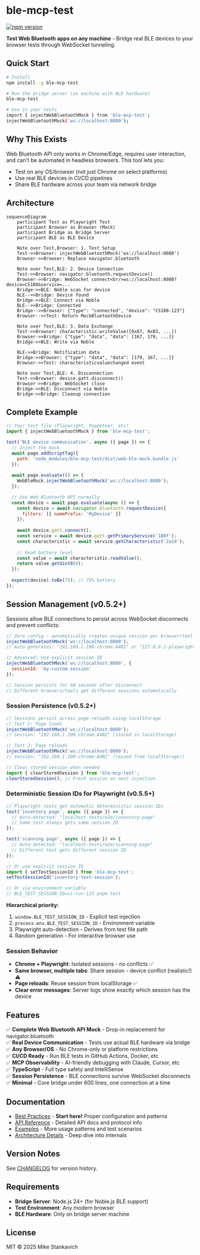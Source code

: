 # ble-mcp-test

[![npm version](https://badge.fury.io/js/ble-mcp-test.svg)](https://www.npmjs.com/package/ble-mcp-test)

**Test Web Bluetooth apps on any machine** - Bridge real BLE devices to your browser tests through WebSocket tunneling.

## Quick Start

```bash
# Install
npm install -g ble-mcp-test

# Run the bridge server (on machine with BLE hardware)
ble-mcp-test

# Use in your tests
import { injectWebBluetoothMock } from 'ble-mcp-test';
injectWebBluetoothMock('ws://localhost:8080');
```

## Why This Exists

Web Bluetooth API only works in Chrome/Edge, requires user interaction, and can't be automated in headless browsers. This tool lets you:
- Test on any OS/browser (not just Chrome on select platforms)
- Use real BLE devices in CI/CD pipelines
- Share BLE hardware across your team via network bridge

## Architecture

```mermaid
sequenceDiagram
    participant Test as Playwright Test
    participant Browser as Browser (Mock)
    participant Bridge as Bridge Server
    participant BLE as BLE Device

    Note over Test,Browser: 1. Test Setup
    Test->>Browser: injectWebBluetoothMock('ws://localhost:8080')
    Browser->>Browser: Replace navigator.bluetooth

    Note over Test,BLE: 2. Device Connection
    Test->>Browser: navigator.bluetooth.requestDevice()
    Browser->>Bridge: WebSocket connect<br/>ws://localhost:8080?device=CS108&service=...
    Bridge->>BLE: Noble scan for device
    BLE-->>Bridge: Device found
    Bridge->>BLE: Connect via Noble
    BLE-->>Bridge: Connected
    Bridge-->>Browser: {"type": "connected", "device": "CS108-123"}
    Browser-->>Test: Return MockBluetoothDevice

    Note over Test,BLE: 3. Data Exchange
    Test->>Browser: characteristic.writeValue([0xA7, 0xB3, ...])
    Browser->>Bridge: {"type": "data", "data": [167, 179, ...]}
    Bridge->>BLE: Write via Noble
    
    BLE->>Bridge: Notification data
    Bridge->>Browser: {"type": "data", "data": [179, 167, ...]}
    Browser->>Test: characteristicvaluechanged event

    Note over Test,BLE: 4. Disconnection
    Test->>Browser: device.gatt.disconnect()
    Browser->>Bridge: WebSocket close
    Bridge->>BLE: Disconnect via Noble
    Bridge->>Bridge: Cleanup connection
```

## Complete Example

```javascript
// Your test file (Playwright, Puppeteer, etc)
import { injectWebBluetoothMock } from 'ble-mcp-test';

test('BLE device communication', async ({ page }) => {
  // Inject the mock
  await page.addScriptTag({
    path: 'node_modules/ble-mcp-test/dist/web-ble-mock.bundle.js'
  });
  
  await page.evaluate(() => {
    WebBleMock.injectWebBluetoothMock('ws://localhost:8080');
  });

  // Use Web Bluetooth API normally
  const device = await page.evaluate(async () => {
    const device = await navigator.bluetooth.requestDevice({
      filters: [{ namePrefix: 'MyDevice' }]
    });
    
    await device.gatt.connect();
    const service = await device.gatt.getPrimaryService('180f');
    const characteristic = await service.getCharacteristic('2a19');
    
    // Read battery level
    const value = await characteristic.readValue();
    return value.getUint8(0);
  });
  
  expect(device).toBe(75); // 75% battery
});
```

## Session Management (v0.5.2+)

Sessions allow BLE connections to persist across WebSocket disconnects and prevent conflicts:

```javascript
// Zero config - automatically creates unique session per browser/tool
injectWebBluetoothMock('ws://localhost:8080');
// Auto-generates: "192.168.1.100-chrome-A4B2" or "127.0.0.1-playwright-X9Z1"

// Advanced: Use explicit session ID
injectWebBluetoothMock('ws://localhost:8080', {
  sessionId: 'my-custom-session'
});

// Session persists for 60 seconds after disconnect
// Different browsers/tools get different sessions automatically
```

### Session Persistence (v0.5.2+)
```javascript
// Sessions persist across page reloads using localStorage
// Test 1: Page loads
injectWebBluetoothMock('ws://localhost:8080');
// Session: "192.168.1.100-chrome-A4B2" (stored in localStorage)

// Test 2: Page reloads
injectWebBluetoothMock('ws://localhost:8080'); 
// Session: "192.168.1.100-chrome-A4B2" (reused from localStorage!)

// Clear stored session when needed
import { clearStoredSession } from 'ble-mcp-test';
clearStoredSession(); // Fresh session on next injection
```

### Deterministic Session IDs for Playwright (v0.5.5+)
```javascript
// Playwright tests get automatic deterministic session IDs
test('inventory page', async ({ page }) => {
  // Auto-detected: "localhost-tests/e2e/inventory-page"
  // Same test always gets same session ID
});

test('scanning page', async ({ page }) => {
  // Auto-detected: "localhost-tests/e2e/scanning-page"
  // Different test gets different session ID
});

// Or use explicit session ID
import { setTestSessionId } from 'ble-mcp-test';
setTestSessionId('inventory-test-session');

// Or via environment variable
// BLE_TEST_SESSION_ID=ci-run-123 pnpm test
```

**Hierarchical priority:**
1. `window.BLE_TEST_SESSION_ID` - Explicit test injection
2. `process.env.BLE_TEST_SESSION_ID` - Environment variable
3. Playwright auto-detection - Derives from test file path
4. Random generation - For interactive browser use

### Session Behavior
- **Chrome + Playwright**: Isolated sessions - no conflicts ✅
- **Same browser, multiple tabs**: Share session - device conflict (realistic!) ⚠️
- **Page reloads**: Reuse session from localStorage ✅
- **Clear error messages**: Server logs show exactly which session has the device

## Features

✅ **Complete Web Bluetooth API Mock** - Drop-in replacement for navigator.bluetooth  
✅ **Real Device Communication** - Tests use actual BLE hardware via bridge  
✅ **Any Browser/OS** - No Chrome-only or platform restrictions  
✅ **CI/CD Ready** - Run BLE tests in GitHub Actions, Docker, etc  
✅ **MCP Observability** - AI-friendly debugging with Claude, Cursor, etc  
✅ **TypeScript** - Full type safety and IntelliSense  
✅ **Session Persistence** - BLE connections survive WebSocket disconnects  
✅ **Minimal** - Core bridge under 600 lines, one connection at a time  

## Documentation

- [Best Practices](docs/best-practices.md) - **Start here!** Proper configuration and patterns
- [API Reference](docs/API.md) - Detailed API docs and protocol info
- [Examples](docs/examples.md) - More usage patterns and test scenarios
- [Architecture Details](docs/architecture.md) - Deep dive into internals

## Version Notes

See [CHANGELOG](CHANGELOG.md) for version history.

## Requirements

- **Bridge Server**: Node.js 24+ (for Noble.js BLE support)
- **Test Environment**: Any modern browser
- **BLE Hardware**: Only on bridge server machine

## License

MIT © 2025 Mike Stankavich
